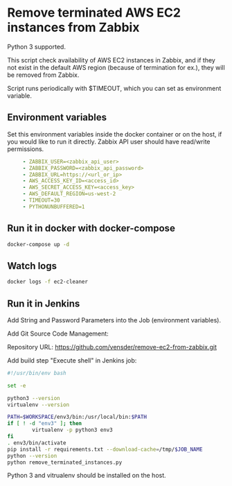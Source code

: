 # Remove terminated AWS EC2 instances from Zabbix

Python 3 supported.

This script check availability of AWS EC2 instances in Zabbix, and if they not exist in the default AWS region (because of termination for ex.), they will be removed from Zabbix.

Script runs periodically with $TIMEOUT, which you can set as environment variable.

## Environment variables

Set this environment variables inside the docker container or on the host, if you would like to run it directly. Zabbix API user should have read/write permissions.

```yaml
     - ZABBIX_USER=<zabbix_api_user>
     - ZABBIX_PASSWORD=<zabbix_api_password>
     - ZABBIX_URL=https://<url_or_ip>
     - AWS_ACCESS_KEY_ID=<access_id>
     - AWS_SECRET_ACCESS_KEY=<access_key>
     - AWS_DEFAULT_REGION=us-west-2
     - TIMEOUT=30
     - PYTHONUNBUFFERED=1
```

## Run it in docker with docker-compose

```sh
docker-compose up -d
```

## Watch logs

```sh
docker logs -f ec2-cleaner
```

## Run it in Jenkins


Add String and Password Parameters into the Job (environment variables).

Add Git Source Code Management:

Repository URL: https://github.com/vensder/remove-ec2-from-zabbix.git

Add build step "Execute shell" in Jenkins job:

```sh
#!/usr/bin/env bash

set -e

python3 --version
virtualenv --version

PATH=$WORKSPACE/env3/bin:/usr/local/bin:$PATH
if [ ! -d "env3" ]; then
        virtualenv -p python3 env3
fi
. env3/bin/activate
pip install -r requirements.txt --download-cache=/tmp/$JOB_NAME
python --version
python remove_terminated_instances.py
```

Python 3 and vitrualenv should be installed on the host.